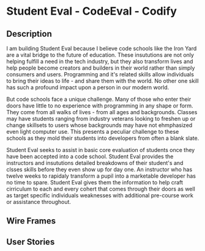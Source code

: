 # Student Eval - CodeEval - Codify

## Description

I am building Student Eval because I believe code schools like the Iron Yard are a vital bridge to the future of education. These insututions are not only helping fulfill a need in the tech industry, but they also transform lives and help people become creators and builders in their world rather than simply consumers and users. Programming and it's related skills allow individuals to bring their ideas to life - and share them with the world. No other one skill has such a profound impact upon a person in our modern world. 

But code schools face a unique challenge. Many of those who enter their doors have little to no experience with programming in any shape or form. They come from all walks of lives - from all ages and backgrounds. Classes may have students ranging from industry veterans looking to freshen up or change skillsets to users whose backgrounds may have not ehmphasized even light computer use. This presents a peculiar challenge to these schools as they mold their students into developers from often a blank slate. 

Student Eval seeks to assist in basic core evaluation of students once they have been accepted into a code school. Student Eval provides the instructors and insututions detailed breakdowns of their student's and clsses skills before they even show up for day one. An instructor who has twelve weeks to rapidaly transform a pupil into a marketable developer has no time to spare. Student Eval gives them the information to help craft cirriculum to each and every cohert that comes through their doors as well as target specific individuals weaknesses with additional pre-course work or assistance throughout. 

## Wire Frames

## User Stories




